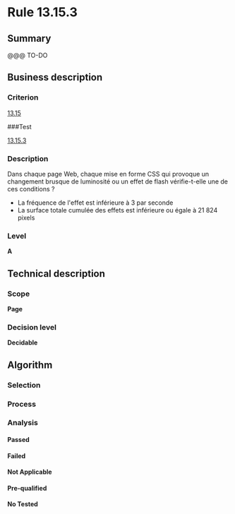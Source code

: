 # Rule 13.15.3

## Summary

@@@ TO-DO

## Business description

### Criterion

[13.15](http://references.modernisation.gouv.fr/sites/default/files/RGAA3_RC2-1/referentiel_technique.htm#crit-13-15)

###Test

[13.15.3](http://references.modernisation.gouv.fr/sites/default/files/RGAA3_RC2-1/referentiel_technique.htm#test-13-15-3)

### Description

Dans chaque page Web, chaque mise en forme CSS qui provoque un changement brusque de luminosit&eacute; ou un effet de flash v&eacute;rifie-t-elle une de ces conditions ? 
 
 *  La fr&eacute;quence de l'effet est inf&eacute;rieure &agrave; 3 par seconde 
 * La surface totale cumul&eacute;e des effets est inf&eacute;rieure ou &eacute;gale &agrave; 21 824 pixels 


### Level

**A**

## Technical description

### Scope

**Page**

### Decision level

**Decidable**

## Algorithm

### Selection

### Process

### Analysis

#### Passed

#### Failed

#### Not Applicable

#### Pre-qualified

#### No Tested 






